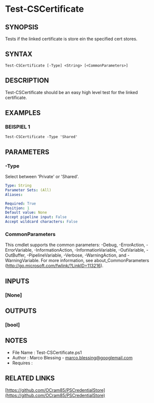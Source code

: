 # Test-CSCertificate

## SYNOPSIS
Tests if the linked certificate is store ein the specified cert stores.

## SYNTAX

```
Test-CSCertificate [-Type] <String> [<CommonParameters>]
```

## DESCRIPTION
Test-CSCertificate should be an easy high level test for the linked certificate.

## EXAMPLES

### BEISPIEL 1
```
Test-CSCertificate -Type 'Shared'
```

## PARAMETERS

### -Type
Select between 'Private' or 'Shared'.

```yaml
Type: String
Parameter Sets: (All)
Aliases:

Required: True
Position: 1
Default value: None
Accept pipeline input: False
Accept wildcard characters: False
```

### CommonParameters
This cmdlet supports the common parameters: -Debug, -ErrorAction, -ErrorVariable, -InformationAction, -InformationVariable, -OutVariable, -OutBuffer, -PipelineVariable, -Verbose, -WarningAction, and -WarningVariable. For more information, see about_CommonParameters (http://go.microsoft.com/fwlink/?LinkID=113216).

## INPUTS

### [None]
## OUTPUTS

### [bool]
## NOTES
- File Name   : Test-CSCertificate.ps1
- Author      : Marco Blessing - marco.blessing@googlemail.com
- Requires    :

## RELATED LINKS

[https://github.com/OCram85/PSCredentialStore](https://github.com/OCram85/PSCredentialStore)

